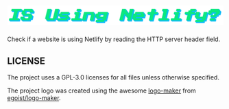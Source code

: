 # ![isun - Is Using Netlify?](./logo.png)

Check if a website is using Netlify by reading the HTTP server header field.

## LICENSE

The project uses a GPL-3.0 licenses for all files unless otherwise specified.

The project logo was created using the awesome [logo-maker](https://logo-maker.egoist.sh/) from [egoist/logo-maker](https://github.com/egoist/logo-maker).
